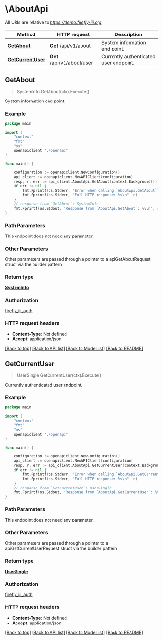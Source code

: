 # \AboutApi

All URIs are relative to *https://demo.firefly-iii.org*

Method | HTTP request | Description
------------- | ------------- | -------------
[**GetAbout**](AboutApi.md#GetAbout) | **Get** /api/v1/about | System information end point.
[**GetCurrentUser**](AboutApi.md#GetCurrentUser) | **Get** /api/v1/about/user | Currently authenticated user endpoint.



## GetAbout

> SystemInfo GetAbout(ctx).Execute()

System information end point.



### Example

```go
package main

import (
    "context"
    "fmt"
    "os"
    openapiclient "./openapi"
)

func main() {

    configuration := openapiclient.NewConfiguration()
    api_client := openapiclient.NewAPIClient(configuration)
    resp, r, err := api_client.AboutApi.GetAbout(context.Background()).Execute()
    if err != nil {
        fmt.Fprintf(os.Stderr, "Error when calling `AboutApi.GetAbout``: %v\n", err)
        fmt.Fprintf(os.Stderr, "Full HTTP response: %v\n", r)
    }
    // response from `GetAbout`: SystemInfo
    fmt.Fprintf(os.Stdout, "Response from `AboutApi.GetAbout`: %v\n", resp)
}
```

### Path Parameters

This endpoint does not need any parameter.

### Other Parameters

Other parameters are passed through a pointer to a apiGetAboutRequest struct via the builder pattern


### Return type

[**SystemInfo**](SystemInfo.md)

### Authorization

[firefly_iii_auth](../README.md#firefly_iii_auth)

### HTTP request headers

- **Content-Type**: Not defined
- **Accept**: application/json

[[Back to top]](#) [[Back to API list]](../README.md#documentation-for-api-endpoints)
[[Back to Model list]](../README.md#documentation-for-models)
[[Back to README]](../README.md)


## GetCurrentUser

> UserSingle GetCurrentUser(ctx).Execute()

Currently authenticated user endpoint.



### Example

```go
package main

import (
    "context"
    "fmt"
    "os"
    openapiclient "./openapi"
)

func main() {

    configuration := openapiclient.NewConfiguration()
    api_client := openapiclient.NewAPIClient(configuration)
    resp, r, err := api_client.AboutApi.GetCurrentUser(context.Background()).Execute()
    if err != nil {
        fmt.Fprintf(os.Stderr, "Error when calling `AboutApi.GetCurrentUser``: %v\n", err)
        fmt.Fprintf(os.Stderr, "Full HTTP response: %v\n", r)
    }
    // response from `GetCurrentUser`: UserSingle
    fmt.Fprintf(os.Stdout, "Response from `AboutApi.GetCurrentUser`: %v\n", resp)
}
```

### Path Parameters

This endpoint does not need any parameter.

### Other Parameters

Other parameters are passed through a pointer to a apiGetCurrentUserRequest struct via the builder pattern


### Return type

[**UserSingle**](UserSingle.md)

### Authorization

[firefly_iii_auth](../README.md#firefly_iii_auth)

### HTTP request headers

- **Content-Type**: Not defined
- **Accept**: application/json

[[Back to top]](#) [[Back to API list]](../README.md#documentation-for-api-endpoints)
[[Back to Model list]](../README.md#documentation-for-models)
[[Back to README]](../README.md)

